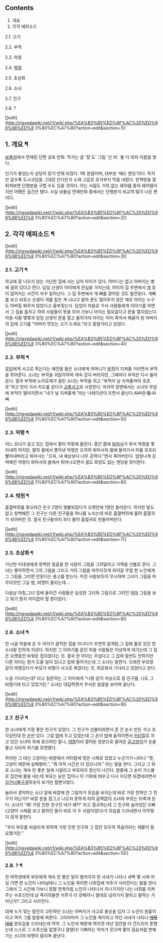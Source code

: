 ## Contents

    

1. 개요 
2. 각각 에피소드 
    

2.1. 고기

2.2. 부적

2.3. 악령

2.4. [박쥐](%EB%B0%95%EC%A5%90.md)

2.5. 초상화

2.6. 소녀

2.7. 친구

2.8. ?

[[edit](http://rigvedawiki.net/r1/wiki.php/%EA%B3%B5%ED%8F%AC%20%ED%99%98%ED%8
3%80%EC%A7%80?action=edit&section=1)]

## 1. 개요 ¶

[보물섬](%EB%B3%B4%EB%AC%BC%EC%84%AC.md)에서 연재된 단편 공포 만화. 작가는 글 '장 도' 그림 '신 비'.
둘 다 외자 이름을 썼다.

  

인기가 좋았는지 상당히 장기 연재 되었다. 1화 완결이며, 대부분 '배드 엔딩'이다. 하지만 갈수록 도시괴담을 그대로 쓴다든지 소재 고갈로
흐지부지 막을 내렸다. 헌책방을 잘 뒤져보면 단행본을 구할 수도 있을 것이다. 아는 사람도 거의 없는 레어템 중의 레어템이지만 어쨌든 출간은
됐다. 사실 보물섬 연재만화 중에서는 단행본이 비교적 많이 나온 편이다.

  

[[edit](http://rigvedawiki.net/r1/wiki.php/%EA%B3%B5%ED%8F%AC%20%ED%99%98%ED%8
3%80%EC%A7%80?action=edit&section=2)]

## 2. 각각 에피소드 ¶

[[edit](http://rigvedawiki.net/r1/wiki.php/%EA%B3%B5%ED%8F%AC%20%ED%99%98%ED%8
3%80%EC%A7%80?action=edit&section=3)]

### 2.1. 고기 ¶

학교에 잘 나오지 않는 가난한 집에 사는 남자 아이가 있다. 어머니는 없고 아버지는 병에 걸려 있다고 한다. 담임 선생이 아이에게 관심을
가지는데, 아이의 집 주변에서 [개](%EA%B0%9C.md) 등이 없어지는 사건이 자꾸 일어난다. 그 집 주변에서 개 뼈를 묻어둔
것도 발견된다. 개뼈를 보고 비로소 선생이 개를 잡은 게 너냐고 묻자 문도 열어주지 않은 채로 아이는 누구도 아버질 봐주지 않았다고
울부짖는다. 담임이 마을로 가서 사람들에게 이야기를 하면서 그 집을 돕자고 하여 사람들이 뜻을 모아 가보니 아이는 필요없다고 문을
열지않는다. 마을 사람 몇몇과 담임 선생이 문을 열고 들어가자 아이는 이미 죽어서 해골이 된 아버지의 입에 고기를 "아버지 맛있는 고기
드세요."라고 중얼거리고 있었다.

  

[[edit](http://rigvedawiki.net/r1/wiki.php/%EA%B3%B5%ED%8F%AC%20%ED%99%98%ED%8
3%80%EC%A7%80?action=edit&section=4)]

### 2.2. 부적 ¶

[무당](%EB%AC%B4%EB%8B%B9.md)에게 사고로 죽는다는 예언을 들은 소녀에게 어머니가
[부적](%EB%B6%80%EC%A0%81.md)이 지켜줄 거라면서 부적을 쥐어준다. 소녀는 부적을 귀찮아하며 계속 갔다 버러지만,
그때마다 부적은 다시 돌아온다. 결국 부적에 노이로제가 걸린 소녀는 부적을 쥐고 "부적이 날 지켜줄꺼야 호호호"하고 맛이 가서 차도를 걷다가
[교통사고](%EA%B5%90%ED%86%B5%EC%82%AC%EA%B3%A0.md)로 사망한다. 마지막 장면에서는 소녀의 무덤에
부적이 떨어지면서 "내가 널 지켜줄께."라는 나레이션이 뜨면서 끝난다.<del>지키긴 뭘 지켜</del>

  

[[edit](http://rigvedawiki.net/r1/wiki.php/%EA%B3%B5%ED%8F%AC%20%ED%99%98%ED%8
3%80%EC%A7%80?action=edit&section=5)]

### 2.3. 악령 ¶

어느 모녀가 살고 있는 집에서 딸이 악령에 들린다. 중간 쯤에 [퇴마사](%ED%87%B4%EB%A7%88%EC%82%AC.md)가
와서 악령을 쫓아내려 하지만, 딸의 몸에서 쫓아낸 악령은 오히려 퇴마사의 몸에 들어가서 피를 모조리 빨아내버리고 퇴마사는 "으윽, 내
예상보다 너무 강하다."면서 죽어버린다. 엄청나게 강력해진 악령이 퇴마사의 몸에서 튀어나오면서 꿈도 희망도 없는 엔딩을 맞이한다.

  

[[edit](http://rigvedawiki.net/r1/wiki.php/%EA%B3%B5%ED%8F%AC%20%ED%99%98%ED%8
3%80%EC%A7%80?action=edit&section=6)]

### 2.4. [박쥐](%EB%B0%95%EC%A5%90.md) ¶

흡혈박쥐를 찾으러간 친구 2명이 행불되었다가 오랫만에 1명만 돌아온다. 하지만 말도 없고 창백해진 그 친구는 다른 친구들을 하나둘 노리는데
바로 흡혈박쥐에 물려 흡혈귀가 되어버린 것. 결국 친구들까지 죄다 물어 흡혈귀로 만들어버린다.

[[edit](http://rigvedawiki.net/r1/wiki.php/%EA%B3%B5%ED%8F%AC%20%ED%99%98%ED%8
3%80%EC%A7%80?action=edit&section=7)]

### 2.5. 초상화 ¶

가난한 미대생에게 창백한 얼굴을 한 사람이 그림을 그려달라고 거액을 선불로 준다. 그녀는 좋아하면서 그의 그림을 그리고 거의 그림을
마무리짓게 되어갈 무렵 한 노인에게 그 그림을 그리면 안된다는 충고를 받는다. 미친 사람보듯이 무시하며 그녀가 그림을 마무리짓던 그날 밤,
비명이 들리는데...

  

다음날 아침,그녀 집에 들어간 사람들은 실성한 그녀와 그림으로 그려진 [악마](%EC%95%85%EB%A7%88.md) 그림을 보고
뭐가 뭔지 어이없어 할 뿐이었다.

[[edit](http://rigvedawiki.net/r1/wiki.php/%EA%B3%B5%ED%8F%AC%20%ED%99%98%ED%8
3%80%EC%A7%80?action=edit&section=8)]

### 2.6. 소녀 ¶

한 시골 마을에 온 두 아이가 큼직한 집을 지나다가 우연히 알게된,그 집에 홀로 있던 한 소녀랑 친하게 지낸다. 하지만 그 이야기를 듣던
마을 사람들은 이상하게 여기는데 그 집은 오랫동안 비워둔 집이었다는 것. 결국 한 아이는 무섭다고 그 집에 얼씬도 안하지만 다른 아이는 뭔가
도울 일이 있냐고 집에 들어가는데 그 소녀는 말한다. 오래전 부모랑 같이 여행갔다가 부모가 비행기 사고로 죽었다는 것, 외로워서 기다리고
있었다고 한다.

  

누굴 기다리는데? 라고 질문하는 그 아이에게 "나랑 같이 저승으로 갈 친구를, 나도 그 비행기에 타고 있었거든." 소녀는 대답하면서 무서운
얼굴을 보이며 끝난다.

  

[[edit](http://rigvedawiki.net/r1/wiki.php/%EA%B3%B5%ED%8F%AC%20%ED%99%98%ED%8
3%80%EC%A7%80?action=edit&section=9)]

### 2.7. 친구 ¶

한 소녀에게 가장 좋은 친구가 있었다. 그 친구가 선물이라면서 준 건 손수 만든 석고 조각상인데 한 [손](%EC%86%90.md)만
있다. 그걸 [방](%EB%B0%A9.md)에 두고 있었는데 그 손이 [밤](%EB%B0%A4.md)에 움직이면서
[커터칼](%EC%BB%A4%ED%84%B0%EC%B9%BC.md)로 자고 있던 소녀의 목에 꽂으려던 찰나,
[여름](%EC%97%AC%EB%A6%84.md)이라 열어둔 창문으로 들어온
[길고양이](%EA%B8%B8%EA%B3%A0%EC%96%91%EC%9D%B4.md)가 손을 물고 사라져 위기를 모면했다.

  

하지만 그 대신 고양이는 바깥에서 커터칼에 맞은 시체로 있었고 누군가가 나타나 "쳇, 고양이 때문에 실패했어.", "뭐 아직 시간은 더
있으니까." 라는 말을 한다. 그리고 그 뒤로 소녀는 계속 안 좋은 일에 시달리고 부모까지 정신이 나간다. 밤중에 그 손이 가스불로 집안에
불을 내는데 부모는 낡은 집이니 이 기회에 태우고 다시 지으면 되겠네라면서 [강건너불구경](%EA%B0%95%EA%B1%B4%EB%84%88%20%EB%B6%88%EA%B5%AC%EA%B2%BD.md)하듯이 보기만
할뿐이었다.

  

놀라서 경악하는 소녀 앞에 바깥에 한 그림자가 모습을 보이는데 바로 가장 친하던 그 친구가 아닌가!? 바깥 문을 잠그고 나오지 못하게 하여
꼼짝없이 소녀와 부모는 타죽게 된다. 소녀가 "왜! 가장 친한 친구인 네가 왜?!" 라고 절규하는데 그 친구와 숨어있던 오빠(고양이 시체를
보고 말하던 둘이 바로 이 두 사람이었다)가 모습을 드러내면서 아무렇지 않게 말한다.

  

"우리 부모를 되살리게 위하여 가장 친한 친구와 그 집안 모두의 목숨이라는 제물이 필요했거든."

[[edit](http://rigvedawiki.net/r1/wiki.php/%EA%B3%B5%ED%8F%AC%20%ED%99%98%ED%8
3%80%EC%A7%80?action=edit&section=10)]

### 2.8. ? ¶

한 여학생에게 부모에게 계속 안 좋은 일이 벌어지자 한 사내가 나타나 새벽 몇 시에 어길 가면 한 노인이 나타날테니 그 노인을 죽이면
너희집에 저주가 사라진다는 말을 한다. 그래서 그 시간에 가보니 정말 한복차림 노인이 나타나서 지나가지만 나는 너희를 지켜주는 수호신인데 날
죽이려들면 저주가 더 강해지니 절대로 넘어가지 말라고 말하는 거 아닌가? 그리고 사라진다.

  

대체 누가 맞는 말인지 고민하던 소녀는 아버지가 사고로 중상을 입자 그 노인이 원흉이라고 여겨 그를 밤중에 찌른다. 그러자마자 그 노인을
죽이라고 하던 사내가 나타나 <del>[계획대로](%EA%B3%84%ED%9A%8D%EB%8C%80%EB%A1%9C.md)</del>
본모습을 드러내는데 악마. 그 노인네 때문에 여지껏 네년 집안을 더 건드리지 못했는데 스스로 그 수호신을 없앴구나 잘됐다! 기뻐하는 악마가
웃으며 팔이 짐승처럼 변해가는 소녀의 비명이 울리며 끝난다.

